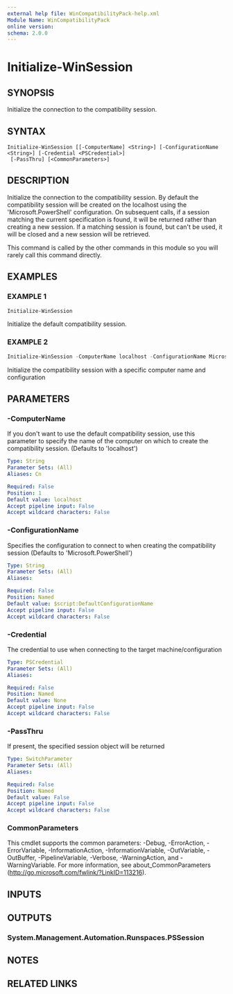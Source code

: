```yaml
---
external help file: WinCompatibilityPack-help.xml
Module Name: WinCompatibilityPack
online version:
schema: 2.0.0
---
```


# Initialize-WinSession

## SYNOPSIS

Initialize the connection to the compatibility session.

## SYNTAX

```
Initialize-WinSession [[-ComputerName] <String>] [-ConfigurationName <String>] [-Credential <PSCredential>]
 [-PassThru] [<CommonParameters>]
```

## DESCRIPTION

Initialize the connection to the compatibility session.
By default the compatibility session will be created on the localhost using the 'Microsoft.PowerShell' configuration.
On subsequent calls, if a session matching the current specification is found,
it will be returned rather than creating a new session.
If a matching session is found, but can't be used,
it will be closed and a new session will be retrieved.

This command is called by the other commands in this module so you will rarely call this command directly.

## EXAMPLES

### EXAMPLE 1

```powershell
Initialize-WinSession
```

Initialize the default compatibility session.

### EXAMPLE 2

```powershell
Initialize-WinSession -ComputerName localhost -ConfigurationName Microsoft.PowerShell
```

Initialize the compatibility session with a specific computer name and configuration

## PARAMETERS

### -ComputerName

If you don't want to use the default compatibility session, use
this parameter to specify the name of the computer on which to create
the compatibility session.
(Defaults to 'localhost')

```yaml
Type: String
Parameter Sets: (All)
Aliases: Cn

Required: False
Position: 1
Default value: localhost
Accept pipeline input: False
Accept wildcard characters: False
```

### -ConfigurationName

Specifies the configuration to connect to when creating the compatibility session
(Defaults to 'Microsoft.PowerShell')

```yaml
Type: String
Parameter Sets: (All)
Aliases:

Required: False
Position: Named
Default value: $script:DefaultConfigurationName
Accept pipeline input: False
Accept wildcard characters: False
```

### -Credential

The credential to use when connecting to the target machine/configuration

```yaml
Type: PSCredential
Parameter Sets: (All)
Aliases:

Required: False
Position: Named
Default value: None
Accept pipeline input: False
Accept wildcard characters: False
```

### -PassThru

If present, the specified session object will be returned

```yaml
Type: SwitchParameter
Parameter Sets: (All)
Aliases:

Required: False
Position: Named
Default value: False
Accept pipeline input: False
Accept wildcard characters: False
```

### CommonParameters

This cmdlet supports the common parameters: -Debug, -ErrorAction, -ErrorVariable, -InformationAction, -InformationVariable, -OutVariable, -OutBuffer, -PipelineVariable, -Verbose, -WarningAction, and -WarningVariable.
For more information, see about_CommonParameters (http://go.microsoft.com/fwlink/?LinkID=113216).

## INPUTS

## OUTPUTS

### System.Management.Automation.Runspaces.PSSession

## NOTES

## RELATED LINKS
